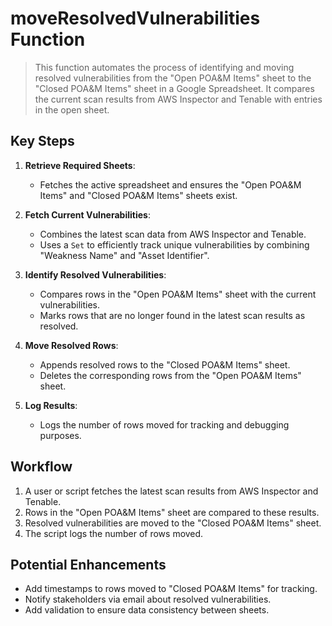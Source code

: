 
# moveResolvedVulnerabilities Function

> This function automates the process of identifying and moving resolved vulnerabilities from the "Open POA&M Items" sheet to the "Closed POA&M Items" sheet in a Google Spreadsheet. It compares the current scan results from AWS Inspector and Tenable with entries in the open sheet.

## Key Steps
1. **Retrieve Required Sheets**:
   - Fetches the active spreadsheet and ensures the "Open POA&M Items" and "Closed POA&M Items" sheets exist.

2. **Fetch Current Vulnerabilities**:
   - Combines the latest scan data from AWS Inspector and Tenable.
   - Uses a `Set` to efficiently track unique vulnerabilities by combining "Weakness Name" and "Asset Identifier".

3. **Identify Resolved Vulnerabilities**:
   - Compares rows in the "Open POA&M Items" sheet with the current vulnerabilities.
   - Marks rows that are no longer found in the latest scan results as resolved.

4. **Move Resolved Rows**:
   - Appends resolved rows to the "Closed POA&M Items" sheet.
   - Deletes the corresponding rows from the "Open POA&M Items" sheet.

5. **Log Results**:
   - Logs the number of rows moved for tracking and debugging purposes.

## Workflow

1. A user or script fetches the latest scan results from AWS Inspector and Tenable.
2. Rows in the "Open POA&M Items" sheet are compared to these results.
3. Resolved vulnerabilities are moved to the "Closed POA&M Items" sheet.
4. The script logs the number of rows moved.

## Potential Enhancements
- Add timestamps to rows moved to "Closed POA&M Items" for tracking.
- Notify stakeholders via email about resolved vulnerabilities.
- Add validation to ensure data consistency between sheets.
